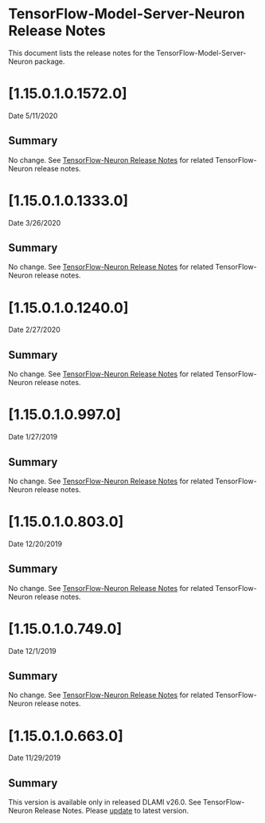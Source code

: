 # TensorFlow-Model-Server-Neuron Release Notes

This document lists the release notes for the TensorFlow-Model-Server-Neuron package.

# [1.15.0.1.0.1572.0]

Date 5/11/2020

## Summary

No change.  See [TensorFlow-Neuron Release Notes](./tensorflow-neuron.md) for related TensorFlow-Neuron release notes.

# [1.15.0.1.0.1333.0]

Date 3/26/2020

## Summary

No change.  See [TensorFlow-Neuron Release Notes](./tensorflow-neuron.md) for related TensorFlow-Neuron release notes.

# [1.15.0.1.0.1240.0]

Date 2/27/2020

## Summary

No change.  See [TensorFlow-Neuron Release Notes](./tensorflow-neuron.md) for related TensorFlow-Neuron release notes.
 
# [1.15.0.1.0.997.0]

Date 1/27/2019

## Summary

No change.  See [TensorFlow-Neuron Release Notes](./tensorflow-neuron.md) for related TensorFlow-Neuron release notes.
 

# [1.15.0.1.0.803.0]

Date 12/20/2019

## Summary

No change.  See [TensorFlow-Neuron Release Notes](./tensorflow-neuron.md) for related TensorFlow-Neuron release notes.


# [1.15.0.1.0.749.0]

Date 12/1/2019

## Summary

No change.  See [TensorFlow-Neuron Release Notes](./tensorflow-neuron.md) for related TensorFlow-Neuron release notes.


# [1.15.0.1.0.663.0]

Date 11/29/2019

## Summary

This version is available only in released DLAMI v26.0. See TensorFlow-Neuron Release Notes. Please [update](./dlami-release-notes.md#known-issues) to latest version.
